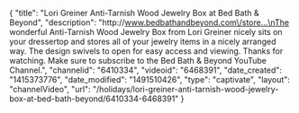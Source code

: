 {
    "title": "Lori Greiner Anti-Tarnish Wood Jewelry Box at Bed Bath & Beyond",
    "description": "http:\/\/www.bedbathandbeyond.com\/store...\nThe wonderful Anti-Tarnish Wood Jewelry Box from Lori Greiner nicely sits on your dressertop and stores all of your jewelry items in a nicely arranged way. The design swivels to open for easy access and viewing. Thanks for watching. Make sure to subscribe to the Bed Bath & Beyond YouTube Channel.",
    "channelid": "6410334",
    "videoid": "6468391",
    "date_created": "1415373776",
    "date_modified": "1491510426",
    "type": "captivate",
    "layout": "channelVideo",
    "url": "\/holidays\/lori-greiner-anti-tarnish-wood-jewelry-box-at-bed-bath-beyond\/6410334-6468391"
}